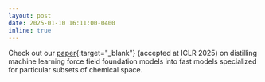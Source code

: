 ```yaml
---
layout: post
date: 2025-01-10 16:11:00-0400
inline: true
---
```


Check out our [paper](https://arxiv.org/abs/2402.13984){:target="\_blank"} (accepted at ICLR 2025) on distilling machine learning force field foundation models into fast models specialized for particular subsets of chemical space.
